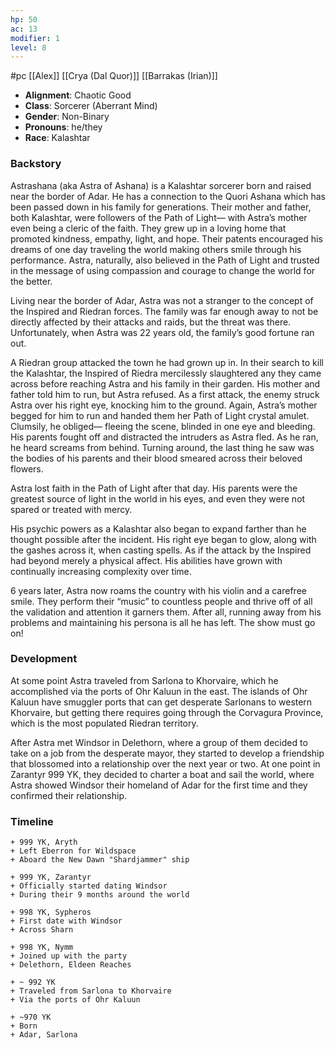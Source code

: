 ```yaml
---
hp: 50
ac: 13
modifier: 1
level: 8
---
```

#pc [[Alex]] [[Crya (Dal Quor)]] [[Barrakas (Irian)]]

* **Alignment**: Chaotic Good
* **Class**: Sorcerer (Aberrant Mind)
* **Gender**: Non-Binary
* **Pronouns**: he/they
* **Race**: Kalashtar

### Backstory

Astrashana (aka Astra of Ashana) is a Kalashtar sorcerer born and raised near the border of Adar. He has a connection to the Quori Ashana which has been passed down in his family for generations. Their mother and father, both Kalashtar, were followers of the Path of Light— with Astra’s mother even being a cleric of the faith. They grew up in a loving home that promoted kindness, empathy, light, and hope. Their patents encouraged his dreams of one day traveling the world making others smile through his performance. Astra, naturally, also believed in the Path of Light and trusted in the message of using compassion and courage to change the world for the better.

Living near the border of Adar, Astra was not a stranger to the concept of the Inspired and Riedran forces. The family was far enough away to not be directly affected by their attacks and raids, but the threat was there. Unfortunately, when Astra was 22 years old, the family’s good fortune ran out.

A Riedran group attacked the town he had grown up in. In their search to kill the Kalashtar, the Inspired of Riedra mercilessly slaughtered any they came across before reaching Astra and his family in their garden. His mother and father told him to run, but Astra refused. As a first attack, the enemy struck Astra over his right eye, knocking him to the ground. Again, Astra’s mother begged for him to run and handed them her Path of Light crystal amulet. Clumsily, he obliged— fleeing the scene, blinded in one eye and bleeding. His parents fought off and distracted the intruders as Astra fled. As he ran, he heard screams from behind. Turning around, the last thing he saw was the bodies of his parents and their blood smeared across their beloved flowers.

Astra lost faith in the Path of Light after that day. His parents were the greatest source of light in the world in his eyes, and even they were not spared or treated with mercy.

His psychic powers as a Kalashtar also began to expand farther than he thought possible after the incident. His right eye began to glow, along with the gashes across it, when casting spells. As if the attack by the Inspired had beyond merely a physical affect. His abilities have grown with continually increasing complexity over time.

6 years later, Astra now roams the country with his violin and a carefree smile. They perform their “music” to countless people and thrive off of all the validation and attention it garners them. After all, running away from his problems and maintaining his persona is all he has left. The show must go on!

### Development

At some point Astra traveled from Sarlona to Khorvaire, which he accomplished via the ports of Ohr Kaluun in the east. The islands of Ohr Kaluun have smuggler ports that can get desperate Sarlonans to western Khorvaire, but getting there requires going through the Corvagura Province, which is the most populated Riedran territory.

After Astra met Windsor in Delethorn, where a group of them decided to take on a job from the desperate mayor, they started to develop a friendship that blossomed into a relationship over the next year or two. At one point in Zarantyr 999 YK, they decided to charter a boat and sail the world, where Astra showed Windsor their homeland of Adar for the first time and they confirmed their relationship.

### Timeline

```timeline
+ 999 YK, Aryth
+ Left Eberron for Wildspace
+ Aboard the New Dawn "Shardjammer" ship

+ 999 YK, Zarantyr
+ Officially started dating Windsor
+ During their 9 months around the world

+ 998 YK, Sypheros
+ First date with Windsor
+ Across Sharn

+ 998 YK, Nymm
+ Joined up with the party
+ Delethorn, Eldeen Reaches

+ ~ 992 YK
+ Traveled from Sarlona to Khorvaire
+ Via the ports of Ohr Kaluun

+ ~970 YK
+ Born
+ Adar, Sarlona
```